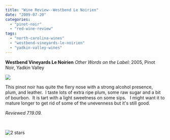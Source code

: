 ```yaml
---
title: "Wine Review--Westbend Le Noirien"
date: "2009-07-20"
categories:
  - "pinot-noir"
  - "red-wine-review"
tags:
  - "north-carolina-wines"
  - "westbend-vineyards-le-noirien"
  - "yadkin-valley-wines"
---
```


**Westbend Vineyards Le Noirien** _Other Words on the Label:_ 2005, Pinot Noir, Yadkin Valley

![](http://www.rebeccagomezfarrell.com/photos/westbendlenoirien.jpg)

This pinot noir has quite the fiery nose with a strong alcohol presence, plum, and leather.  I taste lots of extra ripe plum, some raw sugar and a bit of bourbon.  It is tart with a light sweetness on some sips.   I might want it to mature longer to get rid of some of the unevenness but it's still good.

_Reviewed 7.19.09._

 

![2 stars](http://s3.amazonaws.com/thegourmez-wpmedia/2009/02/rating_chicken11.gif "rating_chicken11")
